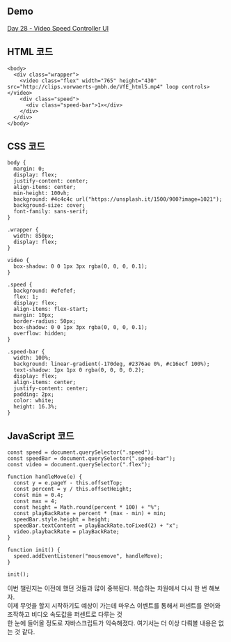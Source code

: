 ## Demo

<a href="https://shigatsuel.github.io/javascript30-challenge/Day-28(Video-Speed-Controller-UI)/index.html" target="_blank">Day 28 - Video Speed Controller UI</a>

## HTML 코드

```
<body>
  <div class="wrapper">
    <video class="flex" width="765" height="430" src="http://clips.vorwaerts-gmbh.de/VfE_html5.mp4" loop controls></video>
    <div class="speed">
      <div class="speed-bar">1×</div>
    </div>
  </div>
</body>
```

## CSS 코드

```
body {
  margin: 0;
  display: flex;
  justify-content: center;
  align-items: center;
  min-height: 100vh;
  background: #4c4c4c url("https://unsplash.it/1500/900?image=1021");
  background-size: cover;
  font-family: sans-serif;
}

.wrapper {
  width: 850px;
  display: flex;
}

video {
  box-shadow: 0 0 1px 3px rgba(0, 0, 0, 0.1);
}

.speed {
  background: #efefef;
  flex: 1;
  display: flex;
  align-items: flex-start;
  margin: 10px;
  border-radius: 50px;
  box-shadow: 0 0 1px 3px rgba(0, 0, 0, 0.1);
  overflow: hidden;
}

.speed-bar {
  width: 100%;
  background: linear-gradient(-170deg, #2376ae 0%, #c16ecf 100%);
  text-shadow: 1px 1px 0 rgba(0, 0, 0, 0.2);
  display: flex;
  align-items: center;
  justify-content: center;
  padding: 2px;
  color: white;
  height: 16.3%;
}
```

## JavaScript 코드

```
const speed = document.querySelector(".speed");
const speedBar = document.querySelector(".speed-bar");
const video = document.querySelector(".flex");

function handleMove(e) {
  const y = e.pageY - this.offsetTop;
  const percent = y / this.offsetHeight;
  const min = 0.4;
  const max = 4;
  const height = Math.round(percent * 100) + "%";
  const playBackRate = percent * (max - min) + min;
  speedBar.style.height = height;
  speedBar.textContent = playBackRate.toFixed(2) + "x";
  video.playbackRate = playBackRate;
}

function init() {
  speed.addEventListener("mousemove", handleMove);
}

init();
```

이번 챌린지는 이전에 했던 것들과 많이 중복된다. 복습하는 차원에서 다시 한 번 해보자.<br>
이제 무엇을 할지 시작하기도 예상이 가는데 마우스 이벤트를 통해서 퍼센트를 얻어와 조작하고 비디오 속도값을 퍼센트로 다루는 것<br>
한 눈에 들어올 정도로 자바스크립트가 익숙해졌다. 여기서는 더 이상 다뤄볼 내용은 없는 것 같다.<br>
